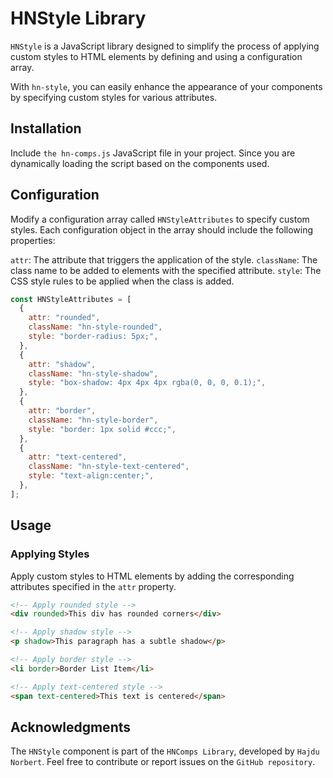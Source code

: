 # HNStyle Library

`HNStyle` is a JavaScript library designed to simplify the process of applying custom styles to HTML elements by defining and using a configuration array.

With `hn-style`, you can easily enhance the appearance of your components by specifying custom styles for various attributes.

## Installation

Include `the hn-comps.js` JavaScript file in your project. Since you are dynamically loading the script based on the components used.

## Configuration

Modify a configuration array called `HNStyleAttributes` to specify custom styles. Each configuration object in the array should include the following properties:

`attr`: The attribute that triggers the application of the style.
`className`: The class name to be added to elements with the specified attribute.
`style`: The CSS style rules to be applied when the class is added.

```javascript
const HNStyleAttributes = [
  {
    attr: "rounded",
    className: "hn-style-rounded",
    style: "border-radius: 5px;",
  },
  {
    attr: "shadow",
    className: "hn-style-shadow",
    style: "box-shadow: 4px 4px 4px rgba(0, 0, 0, 0.1);",
  },
  {
    attr: "border",
    className: "hn-style-border",
    style: "border: 1px solid #ccc;",
  },
  {
    attr: "text-centered",
    className: "hn-style-text-centered",
    style: "text-align:center;",
  },
];
```

## Usage

### Applying Styles

Apply custom styles to HTML elements by adding the corresponding attributes specified in the `attr` property.

```html
<!-- Apply rounded style -->
<div rounded>This div has rounded corners</div>

<!-- Apply shadow style -->
<p shadow>This paragraph has a subtle shadow</p>

<!-- Apply border style -->
<li border>Border List Item</li>

<!-- Apply text-centered style -->
<span text-centered>This text is centered</span>
```

## Acknowledgments

The `HNStyle` component is part of the `HNComps Library`, developed by `Hajdu Norbert`. Feel free to contribute or report issues on the `GitHub repository`.
